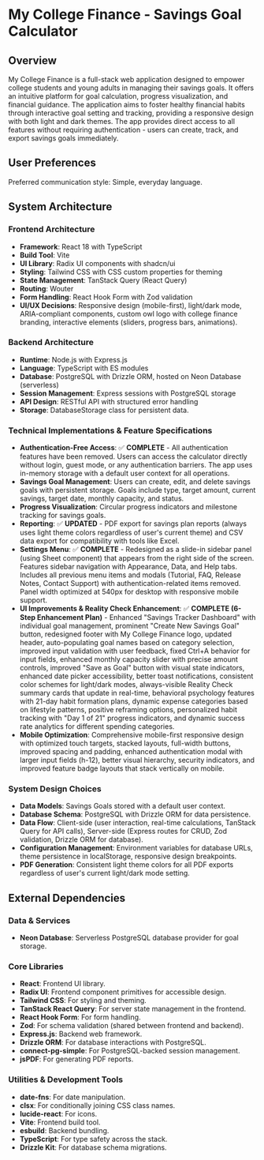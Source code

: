 # My College Finance - Savings Goal Calculator

## Overview
My College Finance is a full-stack web application designed to empower college students and young adults in managing their savings goals. It offers an intuitive platform for goal calculation, progress visualization, and financial guidance. The application aims to foster healthy financial habits through interactive goal setting and tracking, providing a responsive design with both light and dark themes. The app provides direct access to all features without requiring authentication - users can create, track, and export savings goals immediately.

## User Preferences
Preferred communication style: Simple, everyday language.

## System Architecture

### Frontend Architecture
- **Framework**: React 18 with TypeScript
- **Build Tool**: Vite
- **UI Library**: Radix UI components with shadcn/ui
- **Styling**: Tailwind CSS with CSS custom properties for theming
- **State Management**: TanStack Query (React Query)
- **Routing**: Wouter
- **Form Handling**: React Hook Form with Zod validation
- **UI/UX Decisions**: Responsive design (mobile-first), light/dark mode, ARIA-compliant components, custom owl logo with college finance branding, interactive elements (sliders, progress bars, animations).

### Backend Architecture
- **Runtime**: Node.js with Express.js
- **Language**: TypeScript with ES modules
- **Database**: PostgreSQL with Drizzle ORM, hosted on Neon Database (serverless)
- **Session Management**: Express sessions with PostgreSQL storage
- **API Design**: RESTful API with structured error handling
- **Storage**: DatabaseStorage class for persistent data.

### Technical Implementations & Feature Specifications
- **Authentication-Free Access**: ✅ **COMPLETE** - All authentication features have been removed. Users can access the calculator directly without login, guest mode, or any authentication barriers. The app uses in-memory storage with a default user context for all operations.
- **Savings Goal Management**: Users can create, edit, and delete savings goals with persistent storage. Goals include type, target amount, current savings, target date, monthly capacity, and status.
- **Progress Visualization**: Circular progress indicators and milestone tracking for savings goals.
- **Reporting**: ✅ **UPDATED** - PDF export for savings plan reports (always uses light theme colors regardless of user's current theme) and CSV data export for compatibility with tools like Excel.
- **Settings Menu**: ✅ **COMPLETE** - Redesigned as a slide-in sidebar panel (using Sheet component) that appears from the right side of the screen. Features sidebar navigation with Appearance, Data, and Help tabs. Includes all previous menu items and modals (Tutorial, FAQ, Release Notes, Contact Support) with authentication-related items removed. Panel width optimized at 540px for desktop with responsive mobile support.
- **UI Improvements & Reality Check Enhancement**: ✅ **COMPLETE (6-Step Enhancement Plan)** - Enhanced "Savings Tracker Dashboard" with individual goal management, prominent "Create New Savings Goal" button, redesigned footer with My College Finance logo, updated header, auto-populating goal names based on category selection, improved input validation with user feedback, fixed Ctrl+A behavior for input fields, enhanced monthly capacity slider with precise amount controls, improved "Save as Goal" button with visual state indicators, enhanced date picker accessibility, better toast notifications, consistent color schemes for light/dark modes, always-visible Reality Check summary cards that update in real-time, behavioral psychology features with 21-day habit formation plans, dynamic expense categories based on lifestyle patterns, positive reframing options, personalized habit tracking with "Day 1 of 21" progress indicators, and dynamic success rate analytics for different spending categories.
- **Mobile Optimization**: Comprehensive mobile-first responsive design with optimized touch targets, stacked layouts, full-width buttons, improved spacing and padding, enhanced authentication modal with larger input fields (h-12), better visual hierarchy, security indicators, and improved feature badge layouts that stack vertically on mobile.

### System Design Choices
- **Data Models**: Savings Goals stored with a default user context.
- **Database Schema**: PostgreSQL with Drizzle ORM for data persistence.
- **Data Flow**: Client-side (user interaction, real-time calculations, TanStack Query for API calls), Server-side (Express routes for CRUD, Zod validation, Drizzle ORM for database).
- **Configuration Management**: Environment variables for database URLs, theme persistence in localStorage, responsive design breakpoints.
- **PDF Generation**: Consistent light theme colors for all PDF exports regardless of user's current light/dark mode setting.

## External Dependencies

### Data & Services
- **Neon Database**: Serverless PostgreSQL database provider for goal storage.

### Core Libraries
- **React**: Frontend UI library.
- **Radix UI**: Frontend component primitives for accessible design.
- **Tailwind CSS**: For styling and theming.
- **TanStack React Query**: For server state management in the frontend.
- **React Hook Form**: For form handling.
- **Zod**: For schema validation (shared between frontend and backend).
- **Express.js**: Backend web framework.
- **Drizzle ORM**: For database interactions with PostgreSQL.
- **connect-pg-simple**: For PostgreSQL-backed session management.
- **jsPDF**: For generating PDF reports.

### Utilities & Development Tools
- **date-fns**: For date manipulation.
- **clsx**: For conditionally joining CSS class names.
- **lucide-react**: For icons.
- **Vite**: Frontend build tool.
- **esbuild**: Backend bundling.
- **TypeScript**: For type safety across the stack.
- **Drizzle Kit**: For database schema migrations.
